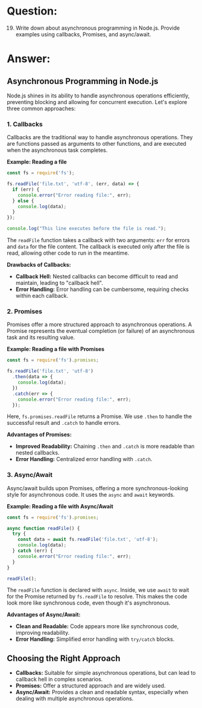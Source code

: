 # Question:

19. Write down about asynchronous programming in Node.js. Provide examples using callbacks, Promises, and async/await.

# Answer:

## Asynchronous Programming in Node.js

Node.js shines in its ability to handle asynchronous operations efficiently, preventing blocking and allowing for concurrent execution. Let's explore three common approaches:

### 1. Callbacks

Callbacks are the traditional way to handle asynchronous operations. They are functions passed as arguments to other functions, and are executed when the asynchronous task completes.

**Example: Reading a file**

```javascript
const fs = require('fs');

fs.readFile('file.txt', 'utf-8', (err, data) => {
  if (err) {
    console.error("Error reading file:", err);
  } else {
    console.log(data);
  }
});

console.log("This line executes before the file is read.");
```

The `readFile` function takes a callback with two arguments: `err` for errors and `data` for the file content. The callback is executed only after the file is read, allowing other code to run in the meantime.

**Drawbacks of Callbacks:**

*   **Callback Hell:** Nested callbacks can become difficult to read and maintain, leading to "callback hell".
*   **Error Handling:** Error handling can be cumbersome, requiring checks within each callback.

### 2. Promises

Promises offer a more structured approach to asynchronous operations. A Promise represents the eventual completion (or failure) of an asynchronous task and its resulting value.

**Example: Reading a file with Promises**

```javascript
const fs = require('fs').promises;

fs.readFile('file.txt', 'utf-8')
  .then(data => {
    console.log(data);
  })
  .catch(err => {
    console.error("Error reading file:", err);
  });
```

Here, `fs.promises.readFile` returns a Promise. We use `.then` to handle the successful result and `.catch` to handle errors.

**Advantages of Promises:**

*   **Improved Readability:** Chaining `.then` and `.catch` is more readable than nested callbacks.
*   **Error Handling:** Centralized error handling with `.catch`.

### 3. Async/Await

Async/await builds upon Promises, offering a more synchronous-looking style for asynchronous code. It uses the `async` and `await` keywords.

**Example: Reading a file with Async/Await**

```javascript
const fs = require('fs').promises;

async function readFile() {
  try {
    const data = await fs.readFile('file.txt', 'utf-8');
    console.log(data);
  } catch (err) {
    console.error("Error reading file:", err);
  }
}

readFile();
```

The `readFile` function is declared with `async`. Inside, we use `await` to wait for the Promise returned by `fs.readFile` to resolve. This makes the code look more like synchronous code, even though it's asynchronous.

**Advantages of Async/Await:**

*   **Clean and Readable:** Code appears more like synchronous code, improving readability.
*   **Error Handling:** Simplified error handling with `try/catch` blocks.

## Choosing the Right Approach

*   **Callbacks:** Suitable for simple asynchronous operations, but can lead to callback hell in complex scenarios.
*   **Promises:** Offer a structured approach and are widely used.
*   **Async/Await:** Provides a clean and readable syntax, especially when dealing with multiple asynchronous operations. 
